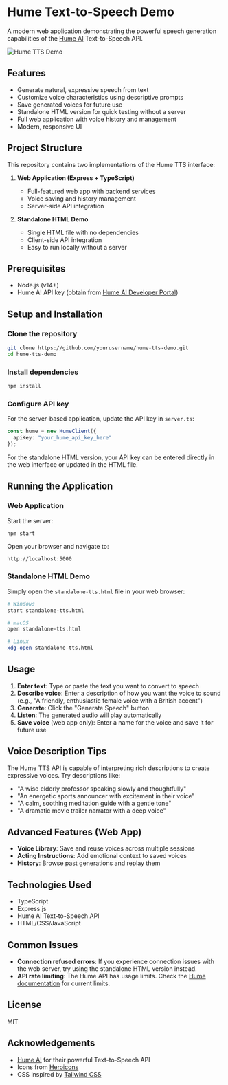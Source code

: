 # Hume Text-to-Speech Demo

A modern web application demonstrating the powerful speech generation capabilities of the [Hume AI](https://hume.ai/) Text-to-Speech API.

![Hume TTS Demo](https://i.imgur.com/YDuFXAI.png)

## Features

- Generate natural, expressive speech from text
- Customize voice characteristics using descriptive prompts
- Save generated voices for future use
- Standalone HTML version for quick testing without a server
- Full web application with voice history and management
- Modern, responsive UI

## Project Structure

This repository contains two implementations of the Hume TTS interface:

1. **Web Application (Express + TypeScript)**
   - Full-featured web app with backend services
   - Voice saving and history management
   - Server-side API integration

2. **Standalone HTML Demo**
   - Single HTML file with no dependencies
   - Client-side API integration
   - Easy to run locally without a server

## Prerequisites

- Node.js (v14+)
- Hume AI API key (obtain from [Hume AI Developer Portal](https://dev.hume.ai/))

## Setup and Installation

### Clone the repository

```bash
git clone https://github.com/yourusername/hume-tts-demo.git
cd hume-tts-demo
```

### Install dependencies

```bash
npm install
```

### Configure API key

For the server-based application, update the API key in `server.ts`:

```typescript
const hume = new HumeClient({ 
  apiKey: "your_hume_api_key_here"
});
```

For the standalone HTML version, your API key can be entered directly in the web interface or updated in the HTML file.

## Running the Application

### Web Application

Start the server:

```bash
npm start
```

Open your browser and navigate to:
```
http://localhost:5000
```

### Standalone HTML Demo

Simply open the `standalone-tts.html` file in your web browser:

```bash
# Windows
start standalone-tts.html

# macOS
open standalone-tts.html

# Linux
xdg-open standalone-tts.html
```

## Usage

1. **Enter text**: Type or paste the text you want to convert to speech
2. **Describe voice**: Enter a description of how you want the voice to sound (e.g., "A friendly, enthusiastic female voice with a British accent")
3. **Generate**: Click the "Generate Speech" button
4. **Listen**: The generated audio will play automatically
5. **Save voice** (web app only): Enter a name for the voice and save it for future use

## Voice Description Tips

The Hume TTS API is capable of interpreting rich descriptions to create expressive voices. Try descriptions like:

- "A wise elderly professor speaking slowly and thoughtfully"
- "An energetic sports announcer with excitement in their voice"
- "A calm, soothing meditation guide with a gentle tone"
- "A dramatic movie trailer narrator with a deep voice"

## Advanced Features (Web App)

- **Voice Library**: Save and reuse voices across multiple sessions
- **Acting Instructions**: Add emotional context to saved voices
- **History**: Browse past generations and replay them

## Technologies Used

- TypeScript
- Express.js
- Hume AI Text-to-Speech API
- HTML/CSS/JavaScript

## Common Issues

- **Connection refused errors**: If you experience connection issues with the web server, try using the standalone HTML version instead.
- **API rate limiting**: The Hume API has usage limits. Check the [Hume documentation](https://dev.hume.ai/docs/text-to-speech-tts/overview) for current limits.

## License

MIT

## Acknowledgements

- [Hume AI](https://hume.ai/) for their powerful Text-to-Speech API
- Icons from [Heroicons](https://heroicons.com/)
- CSS inspired by [Tailwind CSS](https://tailwindcss.com/) 